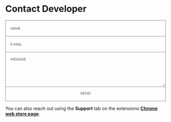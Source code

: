 # Contact Developer

<form id="contact-form" class="topBefore">
    <input id="name" type="text" placeholder="NAME"  name="name">
    <input id="email" type="text" placeholder="E-MAIL" name="email">
    <textarea id="message" type="text" placeholder="MESSAGE" name="message"></textarea>
    <input id="submit" type="submit" value="SEND">
</form>

You can also reach out using the **Support** tab on the extensions **[Chrome web store page](https://chrome.google.com/webstore/detail/line-numbers-for-google-d/mblodabbcapnkgcfnddfpfaamjckjlik)**.

<script>
  const contactForm = document.getElementById('contact-form');

  contactForm.addEventListener('submit', function(event) {
    event.preventDefault();

    const submitButton = document.getElementById('submit');
    submitButton.disabled = true;
    submitButton.value = "SENDING...";

    const inputs = contactForm.querySelectorAll('input');
    for (let i = 0; i < inputs.length; i++) {
      const input = inputs[i];
      input.disabled = true;
    }
    const textAreas = contactForm.querySelectorAll('textarea');
    for (let i = 0; i < textAreas.length; i++) {
      const textArea = textAreas[i];
      textArea.disabled = true;
    }

    const name = document.getElementById('name').value
    const email = document.getElementById('email').value
    const message = document.getElementById('message').value
    const url = `https://linenumbers.app/api/v1/sendMail?name=${name}&email=${email}&message=${message}`;

    fetch(url, {
        method : "POST",
    }).then((response) => {
      console.log("Response", response);
      if (response.status == 200) {
        // Successfully Sent
        submitButton.value = "SENT";
        submitButton.style.background = "#BFE3B4";
      } else {
        // Failed to send...
        submitButton.value = "FAILED TO SEND..."
        submitButton.style.background = "#ED4337";
        submitButton.style.color = "white";
      }
    }).catch((err) => {
      console.log("Error", err);
      // Failed to send...
      submitButton.value = "FAILED TO SEND..."
      submitButton.style.background = "#ED4337";
      submitButton.style.color = "white";
    });
  });
</script>

<style>
@import url(https://fonts.googleapis.com/css?family=Lato:100, 300, 400);

input::placeholder,
textarea::placeholder {
  color: #525252;
  font-size: 0.875em;
}

#contact-form-captcha {
    display: none;
}

.text-center {
    text-align: center;
}

.g-recaptcha {
    display: inline-block;
}

input:focus::placeholder,
textarea:focus::placeholder {
  color: #bbb5af;
}

input:hover::placeholder,
textarea:hover::placeholder {
  color: #e2dedb;
  font-size: 0.875em;
}

input:hover:focus::placeholder,
textarea:hover:focus::placeholder {
  color: #cbc6c1;
}

input:hover::placeholder,
textarea:hover::placeholder {
  color: #525252;
  font-size: 0.875em;
}

#form {
  position: relative;
  width: 100%;
  margin: 50px auto 100px auto;
}

input {
  font-family: "Lato", sans-serif;
  font-size: 0.875em;
  width: 100%;
  height: 50px;
  padding: 0px 15px 0px 15px;

  background: transparent;
  outline: none;
  color: #525252;

  border: solid 1px #808080;
  border-bottom: none;

  transition: all 0.3s ease-in-out;
  -webkit-transition: all 0.3s ease-in-out;
  -moz-transition: all 0.3s ease-in-out;
  -ms-transition: all 0.3s ease-in-out;
}

input:not([disabled]):hover, input:focus, #submit:disabled {
  background: #e6e6e6;
  color: #3b3b3b;
}

textarea {
  min-width: 100%;
  width: 100%;
  max-width: 100%;
  min-height: 110px;
  height: 110px;
  max-height: 500px;
  padding: 15px;

  background: transparent;
  outline: none;

  color: #525252;
  font-family: "Lato", sans-serif;
  font-size: 0.875em;

  border: solid 1px #808080;

  transition: all 0.3s ease-in-out;
  -webkit-transition: all 0.3s ease-in-out;
  -moz-transition: all 0.3s ease-in-out;
  -ms-transition: all 0.3s ease-in-out;
}

textarea:hover {
  background: #e6e6e6;
  color: #3b3b3b;
}

#submit {
  width: 100%;

  padding: 0;
  margin: -5px 0px 0px 0px;

  font-family: "Lato", sans-serif;
  font-size: 0.875em;
  color: #525252;

  outline: none;
  cursor: pointer;

  border: solid 1px #808080;
  border-top: none;
}

#submit:not([disabled]):hover {
  color: #242424;
}
</style>